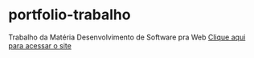 # portfolio-trabalho
Trabalho da Matéria Desenvolvimento de Software pra Web
<a href="https://portfolio-trabalho.pedrodenadai.repl.co"> Clique aqui para acessar o site<a/>
